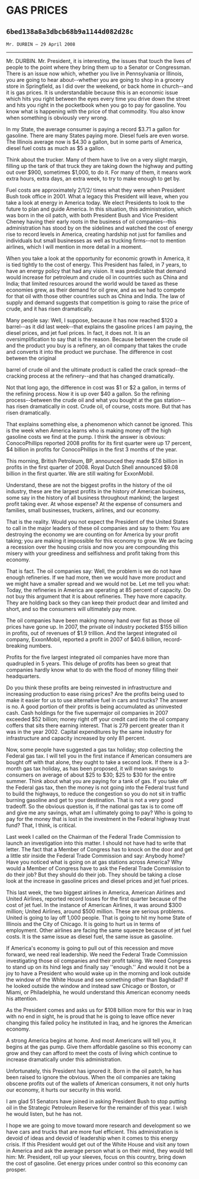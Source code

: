 # GAS PRICES
## `6bed138a8a3dbcb68b9a1144d082d28c`
`Mr. DURBIN — 29 April 2008`

---


Mr. DURBIN. Mr. President, it is interesting, the issues that touch 
the lives of people to the point where they bring them up to a Senator 
or Congressman. There is an issue now which, whether you live in 
Pennsylvania or Illinois, you are going to hear about--whether you are 
going to shop in a grocery store in Springfield, as I did over the 
weekend, or back home in church--and it is gas prices. It is 
understandable because this is an economic issue which hits you right 
between the eyes every time you drive down the street and hits you 
right in the pocketbook when you go to pay for gasoline. You know what 
is happening with the price of that commodity. You also know when 
something is obviously very wrong.

In my State, the average consumer is paying a record $3.71 a gallon 
for gasoline. There are many States paying more. Diesel fuels are even 
worse. The Illinois average now is $4.30 a gallon, but in some parts of 
America, diesel fuel costs as much as $5 a gallon.

Think about the trucker. Many of them have to live on a very slight 
margin, filling up the tank of that truck they are taking down the 
highway and putting out over $900, sometimes $1,000, to do it. For many 
of them, it means work extra hours, extra days, an extra week, to try 
to make enough to get by.

Fuel costs are approximately 2/1/2/ times what they were when 
President Bush took office in 2001. What a legacy this President will 
leave, when you take a look at energy in America today. We elect 
Presidents to look to the future to plan and guide America. In this 
situation, this administration, which was born in the oil patch, with 
both President Bush and Vice President Cheney having their early roots 
in the business of oil companies--this administration has stood by on 
the sidelines and watched the cost of energy rise to record levels in 
America, creating hardship not just for families and individuals but 
small businesses as well as trucking firms--not to mention airlines, 
which I will mention in more detail in a moment.

When you take a look at the opportunity for economic growth in 
America, it is tied tightly to the cost of energy. This President has 
failed, in 7 years, to have an energy policy that had any vision. It 
was predictable that demand would increase for petroleum and crude oil 
in countries such as China and India; that limited resources around the 
world would be taxed as these economies grew, as their demand for oil 
grew, and as we had to compete for that oil with those other countries 
such as China and India. The law of supply and demand suggests that 
competition is going to raise the price of crude, and it has risen 
dramatically.

Many people say: Well, I suppose, because it has now reached $120 a 
barrel--as it did last week--that explains the gasoline prices I am 
paying, the diesel prices, and jet fuel prices. In fact, it does not. 
It is an oversimplification to say that is the reason. Because between 
the crude oil and the product you buy is a refinery, an oil company 
that takes the crude and converts it into the product we purchase. The 
difference in cost between the original


barrel of crude oil and the ultimate product is called the crack 
spread--the cracking process at the refinery--and that has changed 
dramatically.

Not that long ago, the difference in cost was $1 or $2 a gallon, in 
terms of the refining process. Now it is up over $40 a gallon. So the 
refining process--between the crude oil and what you bought at the gas 
station--has risen dramatically in cost. Crude oil, of course, costs 
more. But that has risen dramatically.


That explains something else, a phenomenon which cannot be ignored. 
This is the week when America learns who is making money off the high 
gasoline costs we find at the pump. I think the answer is obvious: 
ConocoPhillips reported 2008 profits for its first quarter were up 17 
percent, $4 billion in profits for ConocoPhillips in the first 3 months 
of the year.

This morning, British Petroleum, BP, announced they made $7.6 billion 
in profits in the first quarter of 2008. Royal Dutch Shell announced 
$9.08 billion in the first quarter. We are still waiting for 
ExxonMobil.

Understand, these are not the biggest profits in the history of the 
oil industry, these are the largest profits in the history of American 
business, some say in the history of all business throughout mankind; 
the largest profit taking ever. At whose expense? At the expense of 
consumers and families, small businesses, truckers, airlines, and our 
economy.

That is the reality. Would you not expect the President of the United 
States to call in the major leaders of these oil companies and say to 
them: You are destroying the economy we are counting on for America by 
your profit taking; you are making it impossible for this economy to 
grow. We are facing a recession over the housing crisis and now you are 
compounding this misery with your greediness and selfishness and profit 
taking from this economy.

That is fact. The oil companies say: Well, the problem is we do not 
have enough refineries. If we had more, then we would have more product 
and we might have a smaller spread and we would not be. Let me tell you 
what: Today, the refineries in America are operating at 85 percent of 
capacity. Do not buy this argument that it is about refineries. They 
have more capacity. They are holding back so they can keep their 
product dear and limited and short, and so the consumers will 
ultimately pay more.

The oil companies have been making money hand over fist as those oil 
prices have gone up. In 2007, the private oil industry pocketed $155 
billion in profits, out of revenues of $1.9 trillion. And the largest 
integrated oil company, ExxonMobil, reported a profit in 2007 of $40.6 
billion, record-breaking numbers.

Profits for the five largest integrated oil companies have more than 
quadrupled in 5 years. This deluge of profits has been so great that 
companies hardly know what to do with the flood of money filling their 
headquarters.

Do you think these profits are being reinvested in infrastructure and 
increasing production to ease rising prices? Are the profits being used 
to make it easier for us to use alternative fuel in cars and trucks? 
The answer is no. A good portion of their profits is being accumulated 
as uninvested cash. Cash holdings for the five supermajor oil companies 
in 2007 exceeded $52 billion; money right off your credit card into the 
oil company coffers that sits there earning interest. That is 279 
percent greater than it was in the year 2002. Capital expenditures by 
the same industry for infrastructure and capacity increased by only 81 
percent.

Now, some people have suggested a gas tax holiday; stop collecting 
the Federal gas tax. I will tell you in the first instance if American 
consumers are bought off with that alone, they ought to take a second 
look. If there is a 3-month gas tax holiday, as has been proposed, it 
will mean savings to consumers on average of about $25 to $30; $25 to 
$30 for the entire summer. Think about what you are paying for a tank 
of gas. If you take off the Federal gas tax, then the money is not 
going into the Federal trust fund to build the highways, to reduce the 
congestion so you do not sit in traffic burning gasoline and get to 
your destination. That is not a very good tradeoff. So the obvious 
question is, if the national gas tax is to come off and give me any 
savings, what am I ultimately going to pay? Who is going to pay for the 
money that is lost in the investment in the Federal highway trust fund? 
That, I think, is critical.

Last week I called on the Chairman of the Federal Trade Commission to 
launch an investigation into this matter. I should not have had to 
write that letter. The fact that a Member of Congress has to knock on 
the door and get a little stir inside the Federal Trade Commission and 
say: Anybody home? Have you noticed what is going on at gas stations 
across America? Why would a Member of Congress have to ask the Federal 
Trade Commission to do their job? But they should do their job. They 
should be taking a close look at the increase in gasoline prices and 
diesel prices and jet fuel prices.

This last week, the two biggest airlines in America, American 
Airlines and United Airlines, reported record losses for the first 
quarter because of the cost of jet fuel. In the instance of American 
Airlines, it was around $300 million; United Airlines, around $500 
million. These are serious problems. United is going to lay off 1,000 
people. That is going to hit my home State of Illinois and the City of 
Chicago. It is going to hurt us in terms of employment. Other airlines 
are facing the same squeeze because of jet fuel costs. It is the same 
issue as diesel fuel, the same issue as gasoline.

If America's economy is going to pull out of this recession and move 
forward, we need real leadership. We need the Federal Trade Commission 
investigating those oil companies and their profit taking. We need 
Congress to stand up on its hind legs and finally say ''enough.'' And 
would it not be a joy to have a President who would wake up in the 
morning and look outside the window of the White House and see 
something other than Baghdad? If he looked outside the window and 
instead saw Chicago or Boston, or Miami, or Philadelphia, he would 
understand this American economy needs his attention.

As the President comes and asks us for $108 billion more for this war 
in Iraq with no end in sight, he is proud that he is going to leave 
office never changing this failed policy he instituted in Iraq, and he 
ignores the American economy.

A strong America begins at home. And most Americans will tell you, it 
begins at the gas pump. Give them affordable gasoline so this economy 
can grow and they can afford to meet the costs of living which continue 
to increase dramatically under this administration.

Unfortunately, this President has ignored it. Born in the oil patch, 
he has been raised to ignore the obvious. When the oil companies are 
taking obscene profits out of the wallets of American consumers, it not 
only hurts our economy, it hurts our security in this world.

I am glad 51 Senators have joined in asking President Bush to stop 
putting oil in the Strategic Petroleum Reserve for the remainder of 
this year. I wish he would listen, but he has not.

I hope we are going to move toward more research and development so 
we have cars and trucks that are more fuel efficient. This 
administration is devoid of ideas and devoid of leadership when it 
comes to this energy crisis. If this President would get out of the 
White House and visit any town in America and ask the average person 
what is on their mind, they would tell him: Mr. President, roll up your 
sleeves, focus on this country, bring down the cost of gasoline. Get 
energy prices under control so this economy can prosper.
